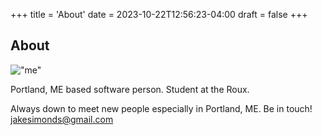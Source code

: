 +++
title = 'About'
date = 2023-10-22T12:56:23-04:00
draft = false
+++

## About 

!["me"](/img/me.jpg)

Portland, ME based software person. Student at the Roux. 

Always down to meet new people especially in Portland, ME. Be in touch! 
jakesimonds@gmail.com